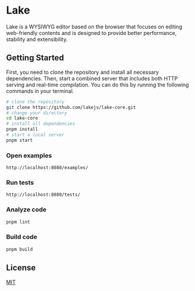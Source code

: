 # Lake

Lake is a WYSIWYG editor based on the browser that focuses on editing web-friendly contents and is designed to provide better performance, stability and extensibility.

## Getting Started

First, you need to clone the repository and install all necessary dependencies. Then, start a combined server that includes both HTTP serving and real-time compilation. You can do this by running the following commands in your terminal.

``` bash
# clone the repository
git clone https://github.com/lakejs/lake-core.git
# change your directory
cd lake-core
# install all dependencies
pnpm install
# start a local server
pnpm start
```

### Open examples

```text
http://localhost:8080/examples/
```

### Run tests

```text
http://localhost:8080/tests/
```

### Analyze code

```bash
pnpm lint
```

### Build code

```bash
pnpm build
```

## License

[MIT](https://github.com/lakejs/lake-core/blob/master/LICENSE)
